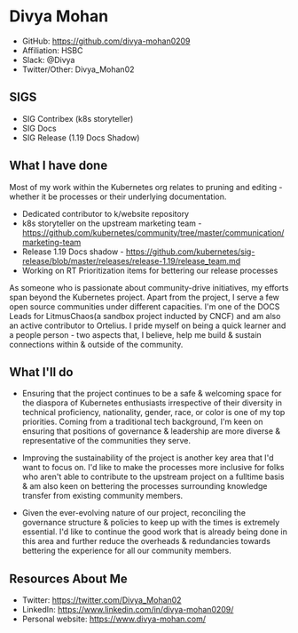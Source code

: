 # Divya Mohan

- GitHub: https://github.com/divya-mohan0209
- Affiliation: HSBC
- Slack: @Divya
- Twitter/Other: Divya_Mohan02

## SIGS

- SIG Contribex (k8s storyteller)
- SIG Docs
- SIG Release (1.19 Docs Shadow)

## What I have done

Most of my work within the Kubernetes org relates to pruning and editing - whether it be processes or their underlying documentation.

- Dedicated contributor to k/website repository
- k8s storyteller on the upstream marketing team - https://github.com/kubernetes/community/tree/master/communication/marketing-team
- Release 1.19 Docs shadow - https://github.com/kubernetes/sig-release/blob/master/releases/release-1.19/release_team.md
- Working on RT Prioritization items for bettering our release processes

As someone who is passionate about community-drive initiatives, my efforts span beyond the Kubernetes project. Apart from the project, I serve a few open source communities under different capacities. I'm one of the DOCS Leads for LitmusChaos(a sandbox project inducted by CNCF) and am also an active contributor to Ortelius. I pride myself on being a quick learner and a people person - two aspects that, I believe, help me build & sustain connections within & outside of the community.

## What I'll do

- Ensuring that the project continues to be a safe & welcoming space for the diaspora of Kubernetes enthusiasts irrespective of their diversity in technical proficiency, nationality, gender, race, or color is one of my top priorities. Coming from a traditional tech background, I'm keen on ensuring that positions of governance & leadership are more diverse & representative of the communities they serve.

- Improving the sustainability of the project is another key area that I'd want to focus on. I'd like to make the processes more inclusive for folks who aren't able to contribute to the upstream project on a fulltime basis & am also keen on bettering the processes surrounding knowledge transfer from existing community members.

- Given the ever-evolving nature of our project, reconciling the governance structure & policies to keep up with the times is extremely essential. I'd like to continue the good work that is already being done in this area and further reduce the overheads & redundancies towards bettering the experience for all our community members.

## Resources About Me

- Twitter: https://twitter.com/Divya_Mohan02
- LinkedIn: https://www.linkedin.com/in/divya-mohan0209/
- Personal website: https://www.divya-mohan.com/
